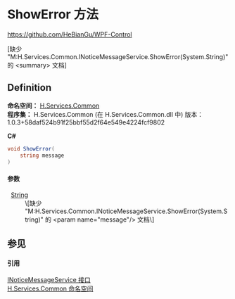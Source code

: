 # ShowError 方法
https://github.com/HeBianGu/WPF-Control

\[缺少 "M:H.Services.Common.INoticeMessageService.ShowError(System.String)" 的 &lt;summary&gt; 文档\]



## Definition
**命名空间：** <a href="b9cdd84f-6623-a51a-f53b-465103ced202">H.Services.Common</a>  
**程序集：** H.Services.Common (在 H.Services.Common.dll 中) 版本：1.0.3+58daf524b91f25bbf55d2f64e549e4224fcf9802

**C#**
``` C#
void ShowError(
	string message
)
```



#### 参数
<dl><dt>  <a href="https://learn.microsoft.com/dotnet/api/system.string" target="_blank" rel="noopener noreferrer">String</a></dt><dd>\[缺少 "M:H.Services.Common.INoticeMessageService.ShowError(System.String)" 的 &lt;param name="message"/&gt; 文档\]</dd></dl>

## 参见


#### 引用
<a href="b287a3dc-f538-e25b-8b74-1edb6760f4db">INoticeMessageService 接口</a>  
<a href="b9cdd84f-6623-a51a-f53b-465103ced202">H.Services.Common 命名空间</a>  

